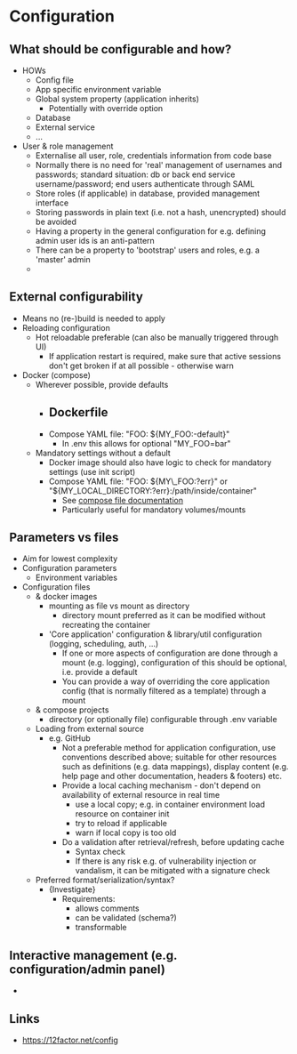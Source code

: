 # Configuration

## What should be configurable and how?

-   HOWs
    -   Config file
    -   App specific environment variable
    -   Global system property (application inherits)
        -   Potentially with override option
    -   Database
    -   External service
    -   ...
-   User & role management
    -   Externalise all user, role, credentials information from code base
    -   Normally there is no need for 'real' management of usernames and passwords; standard situation: db or back end service username/password; end users authenticate through SAML
    -   Store roles (if applicable) in database, provided management interface
    -   Storing passwords in plain text (i.e. not a hash, unencrypted) should be avoided
    -   Having a property in the general configuration for e.g. defining admin user ids is an anti-pattern
    -   There can be a property to 'bootstrap' users and roles, e.g. a 'master' admin
    -

## External configurability

-   Means no (re-)build is needed to apply
-   Reloading configuration
    -   Hot reloadable preferable (can also be manually triggered through UI)
        -   If application restart is required, make sure that active sessions don't get broken if at all possible - otherwise warn
-   Docker (compose)
    -   Wherever possible, provide defaults
        -   Dockerfile
            -
        -   Compose YAML file: "FOO: ${MY\_FOO:-default}"
            -   In .env this allows for optional "MY\_FOO=bar"
    -   Mandatory settings without a default
        -   Docker image should also have logic to check for mandatory settings (use init script)
        -   Compose YAML file: "FOO: ${MY\_FOO:?err}" or "${MY\_LOCAL\_DIRECTORY:?err}:/path/inside/container"
            -   See [compose file documentation](https://docs.docker.com/compose/compose-file/compose-file-v3/#variable-substitution)
            -   Particularly useful for mandatory volumes/mounts

## Parameters vs files

-   Aim for lowest complexity
-   Configuration parameters
    -   Environment variables
-   Configuration files
    -   & docker images
        -   mounting as file vs mount as directory
            -   directory mount preferred as it can be modified without recreating the container
        -   'Core application' configuration & library/util configuration (logging, scheduling, auth, ...)
            -   If one or more aspects of configuration are done through a mount (e.g. logging), configuration of this should be optional, i.e. provide a default
            -   You can provide a way of overriding the core application config (that is normally filtered as a template) through a mount
    -   & compose projects
        -   directory (or optionally file) configurable through .env variable
    -   Loading from external source
        -   e.g. GitHub
            -   Not a preferable method for application configuration, use conventions described above; suitable for other resources such as definitions (e.g. data mappings), display content (e.g. help page and other documentation, headers & footers) etc.
            -   Provide a local caching mechanism - don't depend on availability of external resource in real time
                -   use a local copy; e.g. in container environment load resource on container init
                -   try to reload if applicable
                -   warn if local copy is too old
            -   Do a validation after retrieval/refresh, before updating cache
                -   Syntax check
                -   If there is any risk e.g. of vulnerability injection or vandalism, it can be mitigated with a signature check
    -   Preferred format/serialization/syntax?
        -   {Investigate}
            -   Requirements:
                -   allows comments
                -   can be validated (schema?)
                -   transformable

## Interactive management (e.g. configuration/admin panel)

- <to be filled in>

## Links

-   https://12factor.net/config
